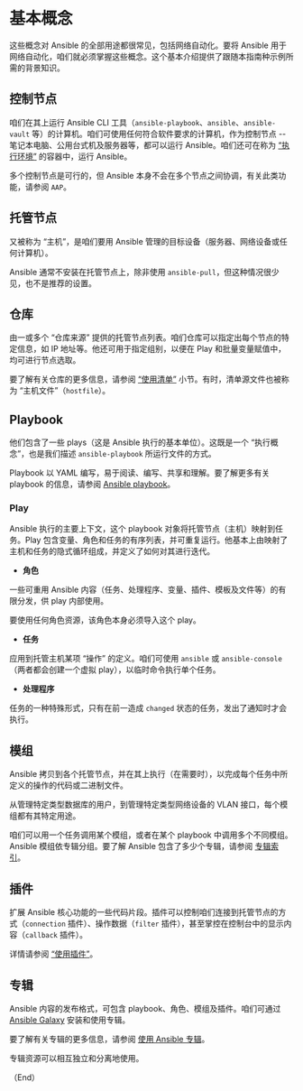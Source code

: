 # 基本概念


这些概念对 Ansible 的全部用途都很常见，包括网络自动化。要将 Ansible 用于网络自动化，咱们就必须掌握这些概念。这个基本介绍提供了跟随本指南种示例所需的背景知识。


## 控制节点

咱们在其上运行 Ansible CLI 工具（`ansible-playbook`、`ansible`、`ansible-vault` 等）的计算机。咱们可使用任何符合软件要求的计算机，作为控制节点 -- 笔记本电脑、公用台式机及服务器等，都可以运行 Ansible。咱们还可在称为 [“执行环境”](../ee.md) 的容器中，运行 Ansible。

多个控制节点是可行的，但 Ansible 本身不会在多个节点之间协调，有关此类功能，请参阅 `AAP`。


## 托管节点

又被称为 “主机”，是咱们要用 Ansible 管理的目标设备（服务器、网络设备或任何计算机）。

Ansible 通常不安装在托管节点上，除非使用 `ansible-pull`，但这种情况很少见，也不是推荐的设置。



## 仓库

由一或多个 “仓库来源” 提供的托管节点列表。咱们仓库可以指定出每个节点的特定信息，如 IP 地址等。他还可用于指定组别，以便在 Play 和批量变量赋值中，均可进行节点选取。


要了解有关仓库的更多信息，请参阅 [“使用清单”](../usage/inventories_building.md#仓库基础知识格式主机与组别) 小节。有时，清单源文件也被称为 “主机文件”（`hostfile`）。


## Playbook


他们包含了一些 plays（这是 Ansible 执行的基本单位）。这既是一个 “执行概念”，也是我们描述 `ansible-playbook` 所运行文件的方式。

Playbook 以 YAML 编写，易于阅读、编写、共享和理解。要了解更多有关 playbook 的信息，请参阅 [Ansible playbook](../usage/playbook/about.md)。


### Play

Ansible 执行的主要上下文，这个 playbook 对象将托管节点（主机）映射到任务。Play 包含变量、角色和任务的有序列表，并可重复运行。他基本上由映射了主机和任务的隐式循环组成，并定义了如何对其进行迭代。


- **角色**

一些可重用 Ansible 内容（任务、处理程序、变量、插件、模板及文件等）的有限分发，供 play 内部使用。

要使用任何角色资源，该角色本身必须导入这个 play。



- **任务**

应用到托管主机某项 “操作” 的定义。咱们可使用 `ansible` 或 `ansible-console`（两者都会创建一个虚拟 play），以临时命令执行单个任务。



- **处理程序**


任务的一种特殊形式，只有在前一造成 `changed` 状态的任务，发出了通知时才会执行。


## 模组


Ansible 拷贝到各个托管节点，并在其上执行（在需要时），以完成每个任务中所定义的操作的代码或二进制文件。


从管理特定类型数据库的用户，到管理特定类型网络设备的 VLAN 接口，每个模组都有其特定用途。


咱们可以用一个任务调用某个模组，或者在某个 playbook 中调用多个不同模组。Ansible 模组依专辑分组。要了解 Ansible 包含了多少个专辑，请参阅 [专辑索引](https://docs.ansible.com/ansible/latest/collections/index.html#list-of-collections)。


## 插件


扩展 Ansible 核心功能的一些代码片段。插件可以控制咱们连接到托管节点的方式（`connection` 插件）、操作数据（`filter` 插件），甚至掌控在控制台中的显示内容（`callback` 插件）。

详情请参阅 [“使用插件”](../usage/mod_n_plugins/plugins.md)。


## 专辑


Ansible 内容的发布格式，可包含 playbook、角色、模组及插件。咱们可通过 [Ansible Galaxy](https://galaxy.ansible.com/) 安装和使用专辑。


要了解有关专辑的更多信息，请参阅 [使用 Ansible 专辑](../usage/collection.md)。


专辑资源可以相互独立和分离地使用。



（End）


